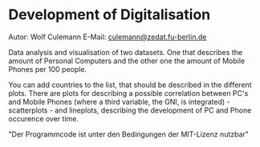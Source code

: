 # Development of Digitalisation

Autor: Wolf Culemann
E-Mail: culemann@zedat.fu-berlin.de

Data analysis and visualisation of two datasets. One that describes the amount of Personal Computers and the other one the amount of Mobile Phones per 100 people.

You can add countries to the list, that should be described in the different plots. There are plots for describing a possible correlation between PC's and Mobile Phones (where a third variable, the GNI, is integrated) - scatterplots - and lineplots, describing the development of PC and Phone occurence over time.

"Der Programmcode ist unter den Bedingungen der MIT-Lizenz nutzbar"
